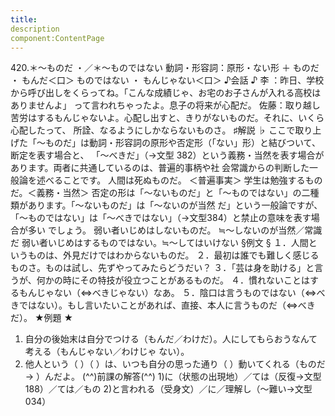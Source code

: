 ```yaml
---
title:
description
component:ContentPage
---
```



420.＊～ものだ ・／＊～ものではない
動詞・形容詞：原形・ない形 ＋ ものだ ・
もんだ＜口＞
ものではない ・
もんじゃない＜口＞
♪会話 ♪
李 ：昨日、学校から呼び出しをくらってね。「こんな成績じゃ、お宅のお子さんが入れる高校はありませんよ」 って言われちゃったよ。息子の将来が心配だ。 佐藤：取り越し苦労はするもんじゃないよ。心配し出すと、きりがないものだ。それに、いくら心配したって、 所詮、なるようにしかならないものさ。
♯解説 ♭
ここで取り上げた「～ものだ」は動詞・形容詞の原形や否定形（「ない」形）と結びついて、断定を表す場合と、 「～べきだ」（→文型 382）という義務・当然を表す場合があります。両者に共通しているのは、普遍的事柄や社 会常識からの判断した一般論を述べることです。
人間は死ぬものだ。 ＜普遍事実＞ 学生は勉強するものだ。＜義務・当然＞
否定の形は「～ないものだ」と「～ものではない」の二種類があります。「～ないものだ」は「～ないのが当然 だ」という一般論ですが、「～ものではない」は「～べきではない」（→文型384）と禁止の意味を表す場合が多い でしょう。
弱い者いじめはしないものだ。 ≒～しないのが当然／常識だ 弱い者いじめはするものではない。≒～してはいけない
§例文 §
１．人間というものは、外見だけではわからないものだ。
２．最初は誰でも難しく感じるものさ。ものは試し、先ずやってみたらどうだい？
３．「芸は身を助ける」と言うが、何かの時にその特技が役立つことがあるものだ。
４．慣れないことはするもんじゃない（⇔べきじゃない）なあ。
５．陰口は言うものではない（⇔べきではない）。もし言いたいことがあれば、直接、本人に言うものだ（⇔べき だ）。
★例題 ★
1) 自分の後始末は自分でつける（もんだ／わけだ）。人にしてもらおうなんて考える（もんじゃない／わけじゃ
ない）。      
2) 他人という（ ）（ ）は、いつも自分の思った通り（ ）動いてくれる（ものだ→ ）んだよ。
(^^)前課の解答(^^)
1)に（状態の出現地）／ては（反復→文型188）／ては／もの
2)と言われる（受身文）／に／理解し（～難い→文型034）

